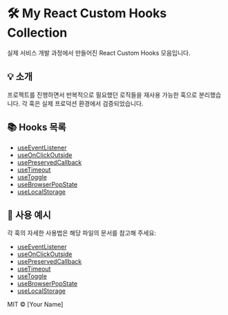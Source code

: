 # 🛠 My React Custom Hooks Collection

실제 서비스 개발 과정에서 만들어진 React Custom Hooks 모음입니다.

## 💡 소개
프로젝트를 진행하면서 반복적으로 필요했던 로직들을 재사용 가능한 훅으로 분리했습니다. 각 훅은 실제 프로덕션 환경에서 검증되었습니다.

## 📚 Hooks 목록
- [useEventListener](src/hooks/useEventListener.ts)
- [useOnClickOutside](src/hooks/useOnClickOutside.ts)
- [usePreservedCallback](src/hooks/usePreservedCallback.ts)
- [useTimeout](src/hooks/useTimeout.ts)
- [useToggle](src/hooks/useToggle.ts)
- [useBrowserPopState](src/hooks/useBrowserPopState.ts)
- [useLocalStorage](src/hooks/useLocalStorage.ts)

## 📖 사용 예시
각 훅의 자세한 사용법은 해당 파일의 문서를 참고해 주세요:
- [useEventListener](src/hooks/useEventListener.ts)
- [useOnClickOutside](src/hooks/useOnClickOutside.ts)
- [usePreservedCallback](src/hooks/usePreservedCallback.ts)
- [useTimeout](src/hooks/useTimeout.ts)
- [useToggle](src/hooks/useToggle.ts)
- [useBrowserPopState](src/hooks/useBrowserPopState.ts)
- [useLocalStorage](src/hooks/useLocalStorage.ts)

MIT © [Your Name]